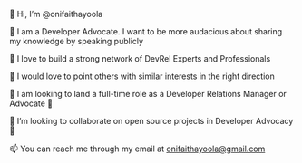 👋 Hi, I’m @onifaithayoola 

📌 I am a Developer Advocate. I want to be more audacious about sharing my knowledge by speaking publicly

📌 I love to build a strong network of DevRel Experts and Professionals

📌 I would love to point others with similar interests in the right direction

📌 I am looking to land a full-time role as a Developer Relations Manager or Advocate 🥑

💞️ I’m looking to collaborate on open source projects in Developer Advocacy 🥑

📫 You can reach me through my email at onifaithayoola@gmail.com

<!---
Onifaithayoola/Onifaithayoola is a ✨ special ✨ repository because its `README.md` (this file) appears on your GitHub profile.
You can click the Preview link to take a look at your changes.
--->
